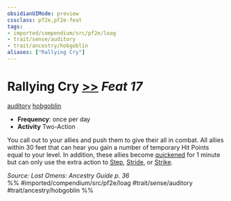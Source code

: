 ```yaml
---
obsidianUIMode: preview
cssclass: pf2e,pf2e-feat
tags:
- imported/compendium/src/pf2e/loag
- trait/sense/auditory
- trait/ancestry/hobgoblin
aliases: ["Rallying Cry"]
---
```

# Rallying Cry  [>>](chapter-9-playing-the-game.md#Actions "Two-Action") *Feat 17*  
[auditory](auditory.md)  [hobgoblin](hobgoblin-locg.md)  

- **Frequency**: once per day
- **Activity** Two-Action

You call out to your allies and push them to give their all in combat. All allies within 30 feet that can hear you gain a number of temporary Hit Points equal to your level. In addition, these allies become [quickened](conditions.md#Quickened) for 1 minute but can only use the extra action to [Step](step.md), [Stride](stride.md), or [Strike](strike.md).

*Source: Lost Omens: Ancestry Guide p. 36*  
%% #imported/compendium/src/pf2e/loag #trait/sense/auditory #trait/ancestry/hobgoblin %%